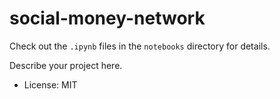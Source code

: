 # social-money-network

Check out the `.ipynb` files in the `notebooks` directory for details.

Describe your project here.
* License: MIT
